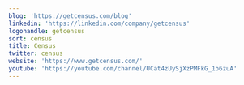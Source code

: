 ```yaml
---
blog: 'https://getcensus.com/blog'
linkedin: 'https://linkedin.com/company/getcensus'
logohandle: getcensus
sort: census
title: Census
twitter: census
website: 'https://www.getcensus.com/'
youtube: 'https://youtube.com/channel/UCat4zUySjXzPMFkG_1b6zuA'
---
```

